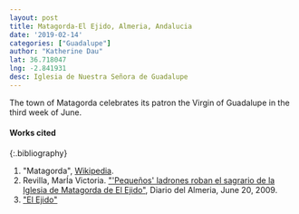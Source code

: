 ```yaml
---
layout: post
title: Matagorda-El Ejido, Almeria, Andalucia
date: '2019-02-14'
categories: ["Guadalupe"]
author: "Katherine Dau"
lat: 36.718047
lng: -2.841931
desc: Iglesia de Nuestra Señora de Guadalupe
---
```

The town of Matagorda celebrates its patron the Virgin of Guadalupe in the third week of June.


#### Works cited

{:.bibliography}
1. "Matagorda", [Wikipedia](https://es.wikipedia.org/wiki/Matagorda).
2. Revilla, MarÍa Victoria. ["&#39;Pequeños&#39; ladrones roban el sagrario de la Iglesia de Matagorda de El Ejido"](https://www.diariodealmeria.es/almeria/Pequenos-sagrario-Iglesia-Matagorda-Ejido_0_279272168.html), Diario del Almeria, June 20, 2009.
3. ["El Ejido"](https://elejido.es/)
